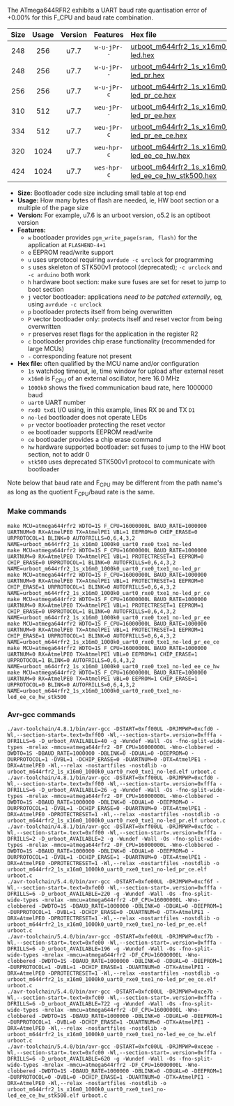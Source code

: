 The ATmega644RFR2 exhibits a UART baud rate quantisation error of +0.00% for this F_CPU and baud rate combination.

|Size|Usage|Version|Features|Hex file|
|:-:|:-:|:-:|:-:|:--|
|248|256|u7.7|`w-u-jPr--`|[urboot_m644rfr2_1s_x16m0_1000k0_uart0_rxe0_txe1_no-led.hex](https://raw.githubusercontent.com/stefanrueger/urboot.hex/main/mcus/atmega644rfr2/watchdog_1_s/external_oscillator/16m000000_hz/1000k0_baud/uart0_rxe0_txe1/no-led/urboot_m644rfr2_1s_x16m0_1000k0_uart0_rxe0_txe1_no-led.hex)|
|248|256|u7.7|`w-u-jPr--`|[urboot_m644rfr2_1s_x16m0_1000k0_uart0_rxe0_txe1_no-led_pr.hex](https://raw.githubusercontent.com/stefanrueger/urboot.hex/main/mcus/atmega644rfr2/watchdog_1_s/external_oscillator/16m000000_hz/1000k0_baud/uart0_rxe0_txe1/no-led/urboot_m644rfr2_1s_x16m0_1000k0_uart0_rxe0_txe1_no-led_pr.hex)|
|256|256|u7.7|`w-u-jPr-c`|[urboot_m644rfr2_1s_x16m0_1000k0_uart0_rxe0_txe1_no-led_pr_ce.hex](https://raw.githubusercontent.com/stefanrueger/urboot.hex/main/mcus/atmega644rfr2/watchdog_1_s/external_oscillator/16m000000_hz/1000k0_baud/uart0_rxe0_txe1/no-led/urboot_m644rfr2_1s_x16m0_1000k0_uart0_rxe0_txe1_no-led_pr_ce.hex)|
|310|512|u7.7|`weu-jPr--`|[urboot_m644rfr2_1s_x16m0_1000k0_uart0_rxe0_txe1_no-led_pr_ee.hex](https://raw.githubusercontent.com/stefanrueger/urboot.hex/main/mcus/atmega644rfr2/watchdog_1_s/external_oscillator/16m000000_hz/1000k0_baud/uart0_rxe0_txe1/no-led/urboot_m644rfr2_1s_x16m0_1000k0_uart0_rxe0_txe1_no-led_pr_ee.hex)|
|334|512|u7.7|`weu-jPr-c`|[urboot_m644rfr2_1s_x16m0_1000k0_uart0_rxe0_txe1_no-led_pr_ee_ce.hex](https://raw.githubusercontent.com/stefanrueger/urboot.hex/main/mcus/atmega644rfr2/watchdog_1_s/external_oscillator/16m000000_hz/1000k0_baud/uart0_rxe0_txe1/no-led/urboot_m644rfr2_1s_x16m0_1000k0_uart0_rxe0_txe1_no-led_pr_ee_ce.hex)|
|320|1024|u7.7|`weu-hpr-c`|[urboot_m644rfr2_1s_x16m0_1000k0_uart0_rxe0_txe1_no-led_ee_ce_hw.hex](https://raw.githubusercontent.com/stefanrueger/urboot.hex/main/mcus/atmega644rfr2/watchdog_1_s/external_oscillator/16m000000_hz/1000k0_baud/uart0_rxe0_txe1/no-led/urboot_m644rfr2_1s_x16m0_1000k0_uart0_rxe0_txe1_no-led_ee_ce_hw.hex)|
|424|1024|u7.7|`wes-hpr-c`|[urboot_m644rfr2_1s_x16m0_1000k0_uart0_rxe0_txe1_no-led_ee_ce_hw_stk500.hex](https://raw.githubusercontent.com/stefanrueger/urboot.hex/main/mcus/atmega644rfr2/watchdog_1_s/external_oscillator/16m000000_hz/1000k0_baud/uart0_rxe0_txe1/no-led/urboot_m644rfr2_1s_x16m0_1000k0_uart0_rxe0_txe1_no-led_ee_ce_hw_stk500.hex)|

- **Size:** Bootloader code size including small table at top end
- **Usage:** How many bytes of flash are needed, ie, HW boot section or a multiple of the page size
- **Version:** For example, u7.6 is an urboot version, o5.2 is an optiboot version
- **Features:**
  + `w` bootloader provides `pgm_write_page(sram, flash)` for the application at `FLASHEND-4+1`
  + `e` EEPROM read/write support
  + `u` uses urprotocol requiring `avrdude -c urclock` for programming
  + `s` uses skeleton of STK500v1 protocol (deprecated); `-c urclock` and `-c arduino` both work
  + `h` hardware boot section: make sure fuses are set for reset to jump to boot section
  + `j` vector bootloader: applications *need to be patched externally*, eg, using `avrdude -c urclock`
  + `p` bootloader protects itself from being overwritten
  + `P` vector bootloader only: protects itself and reset vector from being overwritten
  + `r` preserves reset flags for the application in the register R2
  + `c` bootloader provides chip erase functionality (recommended for large MCUs)
  + `-` corresponding feature not present
- **Hex file:** often qualified by the MCU name and/or configuration
  + `1s` watchdog timeout, ie, time window for upload after external reset
  + `x16m0` is F<sub>CPU</sub> of an external oscillator, here 16.0 MHz
  + `1000k0` shows the fixed communication baud rate, here 1000000 baud
  + `uart0` UART number
  + `rxd0 txd1` I/O using, in this example, lines RX `D0` and TX `D1`
  + `no-led` bootloader does not operate LEDs
  + `pr` vector bootloader protecting the reset vector
  + `ee` bootloader supports EEPROM read/write
  + `ce` bootloader provides a chip erase command
  + `hw` hardware supported bootloader: set fuses to jump to the HW boot section, not to addr 0
  + `stk500` uses deprecated STK500v1 protocol to communicate with bootloader


Note below that baud rate and F<sub>CPU</sub> may be different from the path name's as long as the quotient F<sub>CPU</sub>/baud rate is the same.

### Make commands
```
make MCU=atmega644rfr2 WDTO=1S F_CPU=16000000L BAUD_RATE=1000000 UARTNUM=0 RX=AtmelPE0 TX=AtmelPE1 VBL=1 EEPROM=0 CHIP_ERASE=0 URPROTOCOL=1 BLINK=0 AUTOFRILLS=0,6,4,3,2 NAME=urboot_m644rfr2_1s_x16m0_1000k0_uart0_rxe0_txe1_no-led
make MCU=atmega644rfr2 WDTO=1S F_CPU=16000000L BAUD_RATE=1000000 UARTNUM=0 RX=AtmelPE0 TX=AtmelPE1 VBL=1 PROTECTRESET=1 EEPROM=0 CHIP_ERASE=0 URPROTOCOL=1 BLINK=0 AUTOFRILLS=0,6,4,3,2 NAME=urboot_m644rfr2_1s_x16m0_1000k0_uart0_rxe0_txe1_no-led_pr
make MCU=atmega644rfr2 WDTO=1S F_CPU=16000000L BAUD_RATE=1000000 UARTNUM=0 RX=AtmelPE0 TX=AtmelPE1 VBL=1 PROTECTRESET=1 EEPROM=0 CHIP_ERASE=1 URPROTOCOL=1 BLINK=0 AUTOFRILLS=0,6,4,3,2 NAME=urboot_m644rfr2_1s_x16m0_1000k0_uart0_rxe0_txe1_no-led_pr_ce
make MCU=atmega644rfr2 WDTO=1S F_CPU=16000000L BAUD_RATE=1000000 UARTNUM=0 RX=AtmelPE0 TX=AtmelPE1 VBL=1 PROTECTRESET=1 EEPROM=1 CHIP_ERASE=0 URPROTOCOL=1 BLINK=0 AUTOFRILLS=0,6,4,3,2 NAME=urboot_m644rfr2_1s_x16m0_1000k0_uart0_rxe0_txe1_no-led_pr_ee
make MCU=atmega644rfr2 WDTO=1S F_CPU=16000000L BAUD_RATE=1000000 UARTNUM=0 RX=AtmelPE0 TX=AtmelPE1 VBL=1 PROTECTRESET=1 EEPROM=1 CHIP_ERASE=1 URPROTOCOL=1 BLINK=0 AUTOFRILLS=0,6,4,3,2 NAME=urboot_m644rfr2_1s_x16m0_1000k0_uart0_rxe0_txe1_no-led_pr_ee_ce
make MCU=atmega644rfr2 WDTO=1S F_CPU=16000000L BAUD_RATE=1000000 UARTNUM=0 RX=AtmelPE0 TX=AtmelPE1 VBL=0 EEPROM=1 CHIP_ERASE=1 URPROTOCOL=1 BLINK=0 AUTOFRILLS=0,6,4,3,2 NAME=urboot_m644rfr2_1s_x16m0_1000k0_uart0_rxe0_txe1_no-led_ee_ce_hw
make MCU=atmega644rfr2 WDTO=1S F_CPU=16000000L BAUD_RATE=1000000 UARTNUM=0 RX=AtmelPE0 TX=AtmelPE1 VBL=0 EEPROM=1 CHIP_ERASE=1 URPROTOCOL=0 BLINK=0 AUTOFRILLS=0,6,4,3,2 NAME=urboot_m644rfr2_1s_x16m0_1000k0_uart0_rxe0_txe1_no-led_ee_ce_hw_stk500
```

### Avr-gcc commands
```
./avr-toolchain/4.8.1/bin/avr-gcc -DSTART=0xff00UL -DRJMPWP=0xcfd0 -Wl,--section-start=.text=0xff00 -Wl,--section-start=.version=0xfffa -DFRILLS=6 -D_urboot_AVAILABLE=40 -g -Wundef -Wall -Os -fno-split-wide-types -mrelax -mmcu=atmega644rfr2 -DF_CPU=16000000L -Wno-clobbered -DWDTO=1S -DBAUD_RATE=1000000 -DBLINK=0 -DDUAL=0 -DEEPROM=0 -DURPROTOCOL=1 -DVBL=1 -DCHIP_ERASE=0 -DUARTNUM=0 -DTX=AtmelPE1 -DRX=AtmelPE0 -Wl,--relax -nostartfiles -nostdlib -o urboot_m644rfr2_1s_x16m0_1000k0_uart0_rxe0_txe1_no-led.elf urboot.c
./avr-toolchain/4.8.1/bin/avr-gcc -DSTART=0xff00UL -DRJMPWP=0xcfd0 -Wl,--section-start=.text=0xff00 -Wl,--section-start=.version=0xfffa -DFRILLS=6 -D_urboot_AVAILABLE=26 -g -Wundef -Wall -Os -fno-split-wide-types -mrelax -mmcu=atmega644rfr2 -DF_CPU=16000000L -Wno-clobbered -DWDTO=1S -DBAUD_RATE=1000000 -DBLINK=0 -DDUAL=0 -DEEPROM=0 -DURPROTOCOL=1 -DVBL=1 -DCHIP_ERASE=0 -DUARTNUM=0 -DTX=AtmelPE1 -DRX=AtmelPE0 -DPROTECTRESET=1 -Wl,--relax -nostartfiles -nostdlib -o urboot_m644rfr2_1s_x16m0_1000k0_uart0_rxe0_txe1_no-led_pr.elf urboot.c
./avr-toolchain/4.8.1/bin/avr-gcc -DSTART=0xff00UL -DRJMPWP=0xcfdc -Wl,--section-start=.text=0xff00 -Wl,--section-start=.version=0xfffa -DFRILLS=2 -D_urboot_AVAILABLE=2 -g -Wundef -Wall -Os -fno-split-wide-types -mrelax -mmcu=atmega644rfr2 -DF_CPU=16000000L -Wno-clobbered -DWDTO=1S -DBAUD_RATE=1000000 -DBLINK=0 -DDUAL=0 -DEEPROM=0 -DURPROTOCOL=1 -DVBL=1 -DCHIP_ERASE=1 -DUARTNUM=0 -DTX=AtmelPE1 -DRX=AtmelPE0 -DPROTECTRESET=1 -Wl,--relax -nostartfiles -nostdlib -o urboot_m644rfr2_1s_x16m0_1000k0_uart0_rxe0_txe1_no-led_pr_ce.elf urboot.c
./avr-toolchain/5.4.0/bin/avr-gcc -DSTART=0xfe00UL -DRJMPWP=0xcf6f -Wl,--section-start=.text=0xfe00 -Wl,--section-start=.version=0xfffa -DFRILLS=6 -D_urboot_AVAILABLE=220 -g -Wundef -Wall -Os -fno-split-wide-types -mrelax -mmcu=atmega644rfr2 -DF_CPU=16000000L -Wno-clobbered -DWDTO=1S -DBAUD_RATE=1000000 -DBLINK=0 -DDUAL=0 -DEEPROM=1 -DURPROTOCOL=1 -DVBL=1 -DCHIP_ERASE=0 -DUARTNUM=0 -DTX=AtmelPE1 -DRX=AtmelPE0 -DPROTECTRESET=1 -Wl,--relax -nostartfiles -nostdlib -o urboot_m644rfr2_1s_x16m0_1000k0_uart0_rxe0_txe1_no-led_pr_ee.elf urboot.c
./avr-toolchain/5.4.0/bin/avr-gcc -DSTART=0xfe00UL -DRJMPWP=0xcf7b -Wl,--section-start=.text=0xfe00 -Wl,--section-start=.version=0xfffa -DFRILLS=6 -D_urboot_AVAILABLE=196 -g -Wundef -Wall -Os -fno-split-wide-types -mrelax -mmcu=atmega644rfr2 -DF_CPU=16000000L -Wno-clobbered -DWDTO=1S -DBAUD_RATE=1000000 -DBLINK=0 -DDUAL=0 -DEEPROM=1 -DURPROTOCOL=1 -DVBL=1 -DCHIP_ERASE=1 -DUARTNUM=0 -DTX=AtmelPE1 -DRX=AtmelPE0 -DPROTECTRESET=1 -Wl,--relax -nostartfiles -nostdlib -o urboot_m644rfr2_1s_x16m0_1000k0_uart0_rxe0_txe1_no-led_pr_ee_ce.elf urboot.c
./avr-toolchain/5.4.0/bin/avr-gcc -DSTART=0xfc00UL -DRJMPWP=0xce7b -Wl,--section-start=.text=0xfc00 -Wl,--section-start=.version=0xfffa -DFRILLS=6 -D_urboot_AVAILABLE=722 -g -Wundef -Wall -Os -fno-split-wide-types -mrelax -mmcu=atmega644rfr2 -DF_CPU=16000000L -Wno-clobbered -DWDTO=1S -DBAUD_RATE=1000000 -DBLINK=0 -DDUAL=0 -DEEPROM=1 -DURPROTOCOL=1 -DVBL=0 -DCHIP_ERASE=1 -DUARTNUM=0 -DTX=AtmelPE1 -DRX=AtmelPE0 -Wl,--relax -nostartfiles -nostdlib -o urboot_m644rfr2_1s_x16m0_1000k0_uart0_rxe0_txe1_no-led_ee_ce_hw.elf urboot.c
./avr-toolchain/5.4.0/bin/avr-gcc -DSTART=0xfc00UL -DRJMPWP=0xceae -Wl,--section-start=.text=0xfc00 -Wl,--section-start=.version=0xfffa -DFRILLS=6 -D_urboot_AVAILABLE=620 -g -Wundef -Wall -Os -fno-split-wide-types -mrelax -mmcu=atmega644rfr2 -DF_CPU=16000000L -Wno-clobbered -DWDTO=1S -DBAUD_RATE=1000000 -DBLINK=0 -DDUAL=0 -DEEPROM=1 -DURPROTOCOL=0 -DVBL=0 -DCHIP_ERASE=1 -DUARTNUM=0 -DTX=AtmelPE1 -DRX=AtmelPE0 -Wl,--relax -nostartfiles -nostdlib -o urboot_m644rfr2_1s_x16m0_1000k0_uart0_rxe0_txe1_no-led_ee_ce_hw_stk500.elf urboot.c
```

